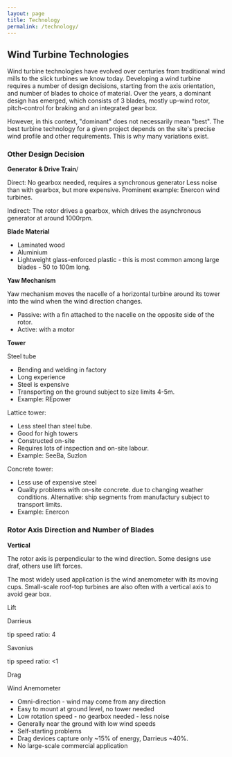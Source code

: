 ```yaml
---
layout: page
title: Technology
permalink: /technology/
---
```

<h2 id="heading2">Wind Turbine Technologies </h2>
<p>Wind turbine technologies have evolved over centuries from traditional wind mills to the slick turbines we know today. Developing a wind turbine requires a number of design decisions, starting from the axis orientation, and number of blades to choice of material.
Over the years, a dominant design has emerged, which consists of 3 blades, mostly up-wind rotor, pitch-control for braking and an integrated gear box.</p>
<p>However, in this context, "dominant" does not necessarily mean "best". The best turbine technology for a given project depends on the site's precise wind profile and other requirements. This is why many variations exist.</p>


<h3 id="heading2">Other Design Decision</h3>

<p><strong>Generator & Drive Train</strong>/<p>
<p>Direct: No gearbox needed, requires a synchronous generator Less noise than with gearbox, but more expensive. Prominent example: Enercon wind turbines.</p>
<p>Indirect: The rotor drives a gearbox, which drives the asynchronous generator at around 1000rpm.</p>

<p><strong>Blade Material </strong></p>
<ul>
<li>Laminated wood</li>
<li>Aluminium</li>
<li>Lightweight glass-enforced plastic - this is most common among large blades - 50 to 100m long. </li>
</ul>
	
<p><strong>Yaw Mechanism  </strong></p>
<p>Yaw mechanism moves the nacelle of a horizontal turbine around its tower into the wind when the wind direction changes.</p>
<ul>
<li>Passive: with a fin attached to the nacelle on the opposite side of the rotor.</li>
<li>Active: with a motor</li>
</ul>

<p><strong>Tower</strong></p>
	
<p>Steel tube</p>
<ul>
<li>Bending and welding in factory</li>
<li>Long experience</li>
<li>Steel is expensive</li>
<li>Transporting on the ground subject to size limits 4-5m.</li>
<li>Example: REpower</li>
</ul>

<p>Lattice tower:</p>
<ul>
<li>Less steel than steel tube.</li>
<li>Good for high towers</li>
<li>Constructed on-site</li>
<li>Requires lots of inspection and on-site labour.</li>
<li>Example: SeeBa, Suzlon</li>
</ul>

<p>Concrete tower: </p>
<ul>
<li>Less use of expensive steel</li>
<li>Quality problems with on-site concrete. due to changing weather conditions. Alternative: ship segments from manufactury subject to transport limits.</li>
<li>Example: Enercon</li>
</ul>


<h3 id="heading2">Rotor Axis Direction and Number of Blades</h3>

<p><strong>Vertical</strong></p>
<p>The rotor axis is perpendicular to the wind direction. Some designs use draf, others use lift forces.</p>

<p>The most widely used application is the wind anemometer with its moving cups. Small-scale roof-top turbines are also often with a vertical axis to avoid gear box.</p>

<p>Lift</p>

<p>Darrieus</p>
<amp-img src="{{ site.baseurl }}assets/images/wind6.jpg" width="120" height="120" layout="responsive" alt="" class="mb3"></amp-img>
<p> tip speed ratio: 4</p>

<p>Savonius </p>
<amp-img src="{{ site.baseurl }}assets/images/wind7.jpg" width="120" height="120" layout="responsive" alt="" class="mb3"></amp-img>
<p>tip speed ratio: <1 </p>

<p>Drag</p>
<p>Wind Anemometer </p>
<amp-img src="{{ site.baseurl }}assets/images/wind5.jpg" width="120" height="120" layout="responsive" alt="" class="mb3"></amp-img>

<ul>
	<li>Omni-direction - wind may come from any direction</li>
<li>Easy to mount at ground level, no tower needed</li>
<li>Low rotation speed - no gearbox needed - less noise</li>
<li>Generally near the ground with low wind speeds</li>
<li>Self-starting problems</li>
<li>Drag devices capture only ~15% of energy, Darrieus ~40%.</li>
<li>No large-scale commercial application</li>	

</ul>
